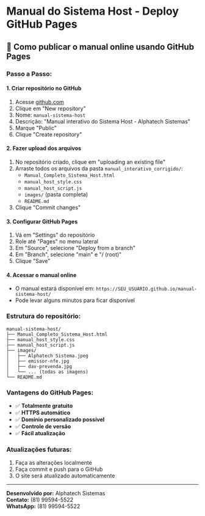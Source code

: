 # Manual do Sistema Host - Deploy GitHub Pages

## 🚀 Como publicar o manual online usando GitHub Pages

### Passo a Passo:

#### 1. Criar repositório no GitHub
1. Acesse [github.com](https://github.com)
2. Clique em "New repository"
3. Nome: `manual-sistema-host`
4. Descrição: "Manual interativo do Sistema Host - Alphatech Sistemas"
5. Marque "Public"
6. Clique "Create repository"

#### 2. Fazer upload dos arquivos
1. No repositório criado, clique em "uploading an existing file"
2. Arraste todos os arquivos da pasta `manual_interativo_corrigido/`:
   - `Manual_Completo_Sistema_Host.html`
   - `manual_host_style.css`
   - `manual_host_script.js`
   - `images/` (pasta completa)
   - `README.md`
3. Clique "Commit changes"

#### 3. Configurar GitHub Pages
1. Vá em "Settings" do repositório
2. Role até "Pages" no menu lateral
3. Em "Source", selecione "Deploy from a branch"
4. Em "Branch", selecione "main" e "/ (root)"
5. Clique "Save"

#### 4. Acessar o manual online
- O manual estará disponível em: `https://SEU_USUARIO.github.io/manual-sistema-host/`
- Pode levar alguns minutos para ficar disponível

### Estrutura do repositório:
```
manual-sistema-host/
├── Manual_Completo_Sistema_Host.html
├── manual_host_style.css
├── manual_host_script.js
├── images/
│   ├── Alphatech Sistema.jpeg
│   ├── emissor-nfe.jpg
│   ├── dav-prevenda.jpg
│   └── ... (todas as imagens)
└── README.md
```

### Vantagens do GitHub Pages:
- ✅ **Totalmente gratuito**
- ✅ **HTTPS automático**
- ✅ **Domínio personalizado possível**
- ✅ **Controle de versão**
- ✅ **Fácil atualização**

### Atualizações futuras:
1. Faça as alterações localmente
2. Faça commit e push para o GitHub
3. O site será atualizado automaticamente

---
**Desenvolvido por:** Alphatech Sistemas  
**Contato:** (81) 99594-5522  
**WhatsApp:** (81) 99594-5522 